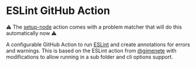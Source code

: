 # ESLint GitHub Action

:warning: The [setup-node](https://github.com/actions/setup-node) action comes with a problem matcher that will do this automatically now :warning:

A configurable GitHub Action to run [ESLint](https://eslint.org/) and create annotations for errors and warnings.
This is based on the ESLint action from [@gimenete](https://github.com/gimenete/eslint-action) with modifications to allow running in a sub folder and cli options support.
